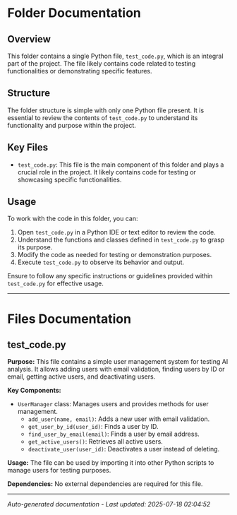 # Folder Documentation

## Overview
This folder contains a single Python file, `test_code.py`, which is an integral part of the project. The file likely contains code related to testing functionalities or demonstrating specific features.

## Structure
The folder structure is simple with only one Python file present. It is essential to review the contents of `test_code.py` to understand its functionality and purpose within the project.

## Key Files
- `test_code.py`: This file is the main component of this folder and plays a crucial role in the project. It likely contains code for testing or showcasing specific functionalities.

## Usage
To work with the code in this folder, you can:
1. Open `test_code.py` in a Python IDE or text editor to review the code.
2. Understand the functions and classes defined in `test_code.py` to grasp its purpose.
3. Modify the code as needed for testing or demonstration purposes.
4. Execute `test_code.py` to observe its behavior and output.

Ensure to follow any specific instructions or guidelines provided within `test_code.py` for effective usage.

---

# Files Documentation

## test_code.py

**Purpose:** This file contains a simple user management system for testing AI analysis. It allows adding users with email validation, finding users by ID or email, getting active users, and deactivating users.

**Key Components:**
- `UserManager` class: Manages users and provides methods for user management.
  - `add_user(name, email)`: Adds a new user with email validation.
  - `get_user_by_id(user_id)`: Finds a user by ID.
  - `find_user_by_email(email)`: Finds a user by email address.
  - `get_active_users()`: Retrieves all active users.
  - `deactivate_user(user_id)`: Deactivates a user instead of deleting.

**Usage:** The file can be used by importing it into other Python scripts to manage users for testing purposes.

**Dependencies:** No external dependencies are required for this file.

---
*Auto-generated documentation - Last updated: 2025-07-18 02:04:52*
